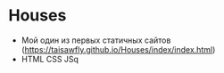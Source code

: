 # Houses
* Мой один из первых статичных сайтов (https://taisawfly.github.io/Houses/index/index.html)
* HTML CSS JSq 
